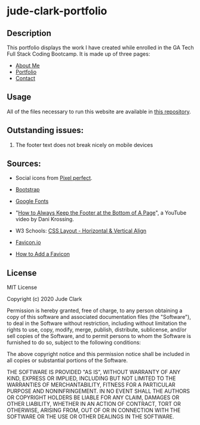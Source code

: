# jude-clark-portfolio

## Description
This portfolio displays the work I have created while enrolled in the GA Tech Full Stack Coding Bootcamp. It is made up of three pages:

* [About Me](https://judeclark19.github.io/jude-clark-portfolio/)
* [Portfolio](https://judeclark19.github.io/jude-clark-portfolio/portfolio.html)
* [Contact](https://judeclark19.github.io/jude-clark-portfolio/contact.html)

## Usage

All of the files necessary to run this website are available in [this repository](https://github.com/judeclark19/jude-clark-portfolio).

## Outstanding issues:
1. The footer text does not break nicely on mobile devices

## Sources:

* Social icons from <a href="https://www.flaticon.com/authors/pixel-perfect" title="Pixel perfect">Pixel perfect</a>.

* [Bootstrap](https://getbootstrap.com/docs/4.5/getting-started/introduction/)

* [Google Fonts](https://fonts.google.com/)

* "[How to Always Keep the Footer at the Bottom of A Page](https://www.youtube.com/watch?v=qlCIXXhSX6Y)", a YouTube video by Dani Krossing.

* W3 Schools: [CSS Layout - Horizontal & Vertical Align](https://www.w3schools.com/css/css_align.asp)

* [Favicon.io](https://favicon.io/)

* [How to Add a Favicon](https://www.youtube.com/watch?v=pA8103S-yqk)

## License
MIT License

Copyright (c) 2020 Jude Clark

Permission is hereby granted, free of charge, to any person obtaining a copy
of this software and associated documentation files (the "Software"), to deal
in the Software without restriction, including without limitation the rights
to use, copy, modify, merge, publish, distribute, sublicense, and/or sell
copies of the Software, and to permit persons to whom the Software is
furnished to do so, subject to the following conditions:

The above copyright notice and this permission notice shall be included in all
copies or substantial portions of the Software.

THE SOFTWARE IS PROVIDED "AS IS", WITHOUT WARRANTY OF ANY KIND, EXPRESS OR
IMPLIED, INCLUDING BUT NOT LIMITED TO THE WARRANTIES OF MERCHANTABILITY,
FITNESS FOR A PARTICULAR PURPOSE AND NONINFRINGEMENT. IN NO EVENT SHALL THE
AUTHORS OR COPYRIGHT HOLDERS BE LIABLE FOR ANY CLAIM, DAMAGES OR OTHER
LIABILITY, WHETHER IN AN ACTION OF CONTRACT, TORT OR OTHERWISE, ARISING FROM,
OUT OF OR IN CONNECTION WITH THE SOFTWARE OR THE USE OR OTHER DEALINGS IN THE
SOFTWARE.